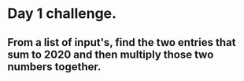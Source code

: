 # Day 1 challenge.

## From a list of input's, find the two entries that sum to 2020 and then multiply those two numbers together.

